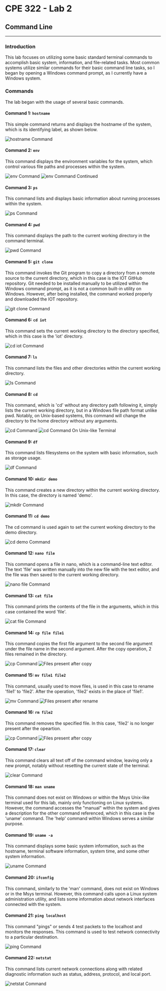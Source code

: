 # CPE 322 - Lab 2 
## Command Line 
--- 
### Introduction 
This lab focuses on utilizing some basic standard terminal commands to accomplish basic system, information, and file-related tasks. Most common systems utilize similar commands for their basic command line tasks, so I began by opening a Windows command prompt, as I currently have a Windows system. 

### Commands 
The lab began with the usage of several basic commands. 

#### Command 1: `hostname` 
This simple command returns and displays the hostname of the system, which is its identifying label, as shown below. 

![hostname Command](hostname.png)

#### Command 2: `env` 
This command displays the environment variables for the system, which control various file paths and processes within the system. 

![env Command](env.png)
![env Command Continued](env2.png)

#### Command 3: `ps` 
This command lists and displays basic information about running processes within the system. 

![ps Command](ps.png)

#### Command 4: `pwd` 
This command displays the path to the current working directory in the command terminal. 

![pwd Command](pwd.png)

#### Command 5: `git clone` 
This command invokes the Git program to copy a directory from a remote source to the current directory, which in this case is the IOT GitHub repository. Git needed to be installed manually to be utilized within the Windows command prompt, as it is not a common built-in utility on Windows. However, after being installed, the command worked properly and downloaded the IOT repository. 

![git clone Command](git_clone.png)

#### Command 6: `cd iot`
This command sets the current working directory to the directory specified, which in this case is the 'iot' directory. 

![cd iot Command](cd_iot.png)

#### Command 7: `ls`
This command lists the files and other directories within the current working directory. 

![ls Command](ls.png)

#### Command 8: `cd`
This command, which is 'cd' without any directory path following it, simply lists the current working directory, but in a Windows file path format unlike pwd. Notably, on Unix-based systems, this command will change the directory to the home directory without any arguments. 

![cd Command](cd.png) 
![cd Command On Unix-like Terminal](cd2.png)

#### Command 9: `df`
This command lists filesystems on the system with basic information, such as storage usage. 

![df Command](df.png) 

#### Command 10: `mkdir demo`
This command creates a new directory within the current working directory. In this case, the directory is named 'demo'.  

![mkdir Command](mkdir.png) 

#### Command 11: `cd demo`
The cd command is used again to set the current working directory to the demo directory. 

![cd demo Command](cd_demo.png) 

#### Command 12: `nano file`
This command opens a file in nano, which is a command-line text editor. The text 'file' was written manually into the new file with the text editor, and the file was then saved to the current working directory. 

![nano file Command](nano_file.png) 

#### Command 13: `cat file`
This command prints the contents of the file in the arguments, which in this case contained the word 'file'. 

![cat file Command](cat_file.png) 

#### Command 14: `cp file file1`
This command copies the first file argument to the second file argument under the file name in the second argument. After the copy operation, 2 files remained in the directory. 

![cp Command](cp_file_file1.png) 
![Files present after copy](cp1.png)

#### Command 15: `mv file1 file2`
This command, usually used to move files, is used in this case to rename 'file1' to 'file2'. After the operation, 'file2' exists in the place of 'file1'. 

![mv Command](cp_file_file1.png) 
![Files present after rename](cp1.png)

#### Command 16: `rm file2`
This command removes the specified file. In this case, 'file2' is no longer present after the opeartion. 

![cp Command](rm_file2.png) 
![Files present after copy](rm.png) 

#### Command 17: `clear`
This command clears all text off of the command window, leaving only a new prompt, notably without resetting the current state of the terminal. 

![clear Command](clear.png) 

#### Command 18: `man uname`
This command does not exist on Windows or within the Msys Unix-like terminal used for this lab, mainly only functioning on Linux systems. However, the command accesses the "manual" within the system and gives a description for the other command referenced, which in this case is the 'uname' command. The 'help' command within Windows serves a similar purpose. 

#### Command 19: `uname -a`
This command displays some basic system information, such as the hostname, terminal software information, system time, and some other system information. 

![uname Command](uname_-a.png) 

#### Command 20: `ifconfig`
This command, similarly to the 'man' command, does not exist on Windows or in the Msys terminal. However, this command calls upon a Linux system administration utility, and lists some information about network interfaces connected with the system. 

#### Command 21: `ping localhost`
This command "pings" or sends 4 test packets to the localhost and monitors the responses. This command is used to test network connectivity to a particular destination. 

![ping Command](ping_localhost.png) 

#### Command 22: `netstat`
This command lists current network connections along with related diagnostic information such as status, address, protocol, and local port. 

![netstat Command](netstat.png) 

